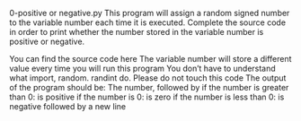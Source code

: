 0-positive or negative.py
This program will assign a random signed number to the variable number each time it is executed. Complete the source code in order to print whether the number stored in the variable number is positive or negative.

You can find the source code here
The variable number will store a different value every time you will run this program
You don’t have to understand what import, random. randint do. Please do not touch this code
The output of the program should be: The number, followed by
if the number is greater than 0: is positive
if the number is 0: is zero
if the number is less than 0: is negative
followed by a new line
